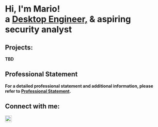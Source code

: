 <h1>Hi, I'm Mario! <br/>a <a href="https://github.com/Mario-M">Desktop Engineer,</a><b> & aspiring security analyst <a href="[https://www.linkedin.com/in/joshmadakor/](https://www.linkedin.com/in/mario-molina-it/)"></a></h1>

<h2>Projects:</h2>

TBD

## Professional Statement

For a detailed professional statement and additional information, please refer to [Professional Statement](professional_statement.md).

<h2> Connect with me:</h2>

[<img align="left" alt="JoshMadakor | LinkedIn" width="22px" src="https://cdn.jsdelivr.net/npm/simple-icons@v3/icons/linkedin.svg" />][linkedin]

[linkedin]: https://www.linkedin.com/in/mario-molina-it/
